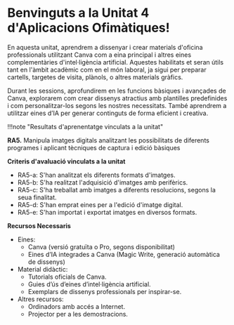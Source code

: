 # Benvinguts a la Unitat 4 d'Aplicacions Ofimàtiques!

En aquesta unitat, aprendrem a dissenyar i crear materials d'oficina professionals utilitzant Canva com a eina principal i altres eines complementàries d'intel·ligència artificial. Aquestes habilitats et seran útils tant en l'àmbit acadèmic com en el món laboral, ja sigui per preparar cartells, targetes de visita, plànols, o altres materials gràfics.

Durant les sessions, aprofundirem en les funcions bàsiques i avançades de Canva, explorarem com crear dissenys atractius amb plantilles predefinides i com personalitzar-los segons les nostres necessitats. També aprendrem a utilitzar eines d’IA per generar continguts de forma eficient i creativa.

!!!note "Resultats d'aprenentatge vinculats a la unitat"

**RA5.** Manipula imatges digitals analitzant les possibilitats de diferents programes i aplicant tècniques de captura i edició bàsiques

**Criteris d'avaluació vinculats a la unitat**

- RA5-a: S'han analitzat els diferents formats d'imatges.
- RA5-b: S'ha realitzat l'adquisició d'imatges amb perifèrics.
- RA5-c: S'ha treballat amb imatges a diferents resolucions, segons la seua finalitat.
- RA5-d: S'han emprat eines per a l'edició d'imatge digital.
- RA5-e: S'han importat i exportat imatges en diversos formats.


**Recursos Necessaris**

- Eines:
  - Canva (versió gratuïta o Pro, segons disponibilitat)
  - Eines d’IA integrades a Canva (Magic Write, generació automàtica de dissenys)
- Material didàctic:
  - Tutorials oficials de Canva.
  - Guies d’ús d’eines d’intel·ligència artificial.
  - Exemplars de dissenys professionals per inspirar-se.
- Altres recursos:
  - Ordinadors amb accés a Internet.
  - Projector per a les demostracions.